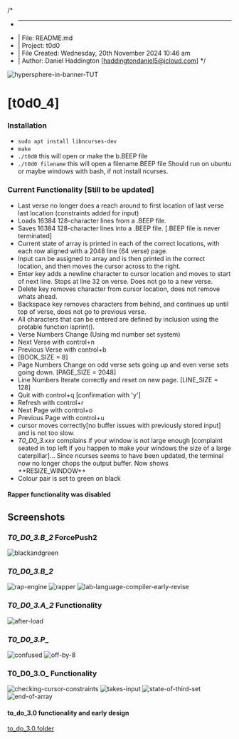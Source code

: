 /*
 * ________________________________________________________________________________
 * |  File: README.md
 * |  Project: t0d0
 * |  File Created: Wednesday, 20th November 2024 10:46 am
 * |  Author: Daniel Haddington [haddingtondaniel5@icloud.com]
 */

![hypersphere-in-banner-TUT](https://github.com/pippin-29/t0d0/blob/%3Cvine_2.0%3E/hypershphere-in-banner-TUT.png?raw=true)


# [t0d0_4]
 
### Installation
 - ``` sudo apt install libncurses-dev ```
 - ``` make ```
 - ``` ./t0d0 ``` this will open or make the b.BEEP file
 - ``` ./t0d0 filename ``` this will open a filename.BEEP file
	Should run on ubuntu or maybe windows with bash, if not install ncurses.


### Current Functionality [Still to be updated]
 - Last verse no longer does a reach around to first location of last verse last location (constraints added for input)
 - Loads 16384 128-character lines from a .BEEP file.
 - Saves 16384 128-character lines into a .BEEP file. [.BEEP file is never terminated]
 - Current state of array is printed in each of the correct locations, with each row aligned with a 2048 line (64 verse) page.
 - Input can be assigned to array and is then printed in the correct location, and then moves the cursor across to the right.
 - Enter key adds a newline character to cursor location and moves to start of next line. Stops at line 32 on verse. Does not go to a new verse.
 - Delete key removes character from cursor location, does not remove whats ahead.
 - Backspace key removes characters from behind, and continues up until top of verse, does not go to previous verse.
 - All characters that can be entered are defined by inclusion using the protable function isprint().
 - Verse Numbers Change (Using md number set system)
 - Next Verse with control+n
 - Previous Verse with control+b
 - [BOOK_SIZE = 8]
 - Page Numbers Change on odd verse sets going up and even verse sets going down. [PAGE_SIZE = 2048]
 - Line Numbers Iterate correctly and reset on new page. [LINE_SIZE = 128]
 - Quit with control+q [confirmation with 'y']
 - Refresh with control+r
 - Next Page with control+o
 - Previous Page with control+u
 - cursor moves correctly[no buffer issues with previously stored input] and is not too slow.
 - _T0_D0_3.xxx_ complains if your window is not large enough [complaint seated in top left if you happen to make your windows 
 	the size of a large caterpillar]... Since ncurses seems to have been updated, the terminal now no longer chops the output buffer.
		Now shows ++RESIZE_WINDOW++
 - Colour pair is set to green on black

 #### Rapper functionality was disabled


## Screenshots

### _T0_D0_3.B_2_ ForcePush2
![blackandgreen](https://github.com/pippin-29/t0d0/blob/%3Cvine_2.0%3E/Screenshots/_T0_D0_3.B_2_.folder/blackandgreen.png?raw=true)

### _T0_D0_3.B_2_
![rap-engine](https://github.com/pippin-29/t0d0/blob/%3Cvine_2.0%3E/Screenshots/_T0_D0_3.B_2_.folder/rap-engine.png?raw=true)
![rapper](https://github.com/pippin-29/t0d0/blob/%3Cvine_2.0%3E/Screenshots/_T0_D0_3.B_2_.folder/rapper.png?raw=true)
![lab-language-compiler-early-revise](https://github.com/pippin-29/t0d0/blob/%3Cvine_2.0%3E/Screenshots/_T0_D0_3.B_2_.folder/lab-language-compiler-early-revise.png?raw=true)

### _T0_D0_3.A_2_ Functionality
![after-load](https://github.com/pippin-29/t0d0/blob/%3Cvine_2.0%3E/Screenshots/_T0_D0_3.A_2_.folder/after-load.png?raw=true)

### _T0_D0_3.P__
![confused](https://github.com/pippin-29/t0d0/blob/%3Cvine_2.0%3E/Screenshots/_T0_D0_3.P__.folder/confused.png?raw=true)
![off-by-8](https://github.com/pippin-29/t0d0/blob/%3Cvine_2.0%3E/Screenshots/_T0_D0_3.P__.folder/off-by-8.png?raw=true)

### T0_D0_3.O_ Functionality
![checking-cursor-constraints](https://github.com/pippin-29/t0d0/blob/%3Cvine_2.0%3E/Screenshots/T0_D0_3.O_.folder/checking-cursor-constraints.png?raw=true)
![takes-input](https://github.com/pippin-29/Tt0d0/blob/%3Cvine_2.0%3E/Screenshots/T0_D0_3.O_.folder/takes-input.png?raw=true)
![state-of-third-set](https://github.com/pippin-29/t0d0/blob/%3Cvine_2.0%3E/Screenshots/T0_D0_3.O_.folder/start-of-third-set.png?raw=true)
![end-of-array](https://github.com/pippin-29/t0d0/blob/%3Cvine_2.0%3E/Screenshots/T0_D0_3.O_.folder/end-of-array.png?raw=true)

#### to_do_3.0 functionality and early design
[to_do_3.0.folder](https://github.com/pippin-29/t0d0/tree/%3Cvine_2.0%3E/Screenshots/to_do_3.0.folder)

